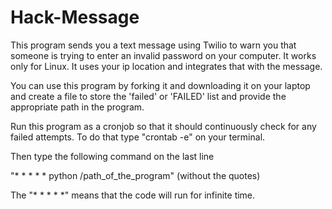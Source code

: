 # Hack-Message
This program sends you a text message using Twilio to warn you that someone is trying to enter an invalid password on your computer.
It works only for Linux. It uses your ip location and integrates that with the message.

You can use this program by forking it and downloading it on your laptop and create a file to store the 'failed' or 'FAILED' list
and provide the appropriate path in the program.

Run this program as a cronjob so that it should continuously check for any failed attempts.
To do that type "crontab -e" on your terminal.

Then type the following command on the last line 

"* * * * * python /path_of_the_program" (without the quotes)

The "* * * * *" means that the code will run for infinite time.
